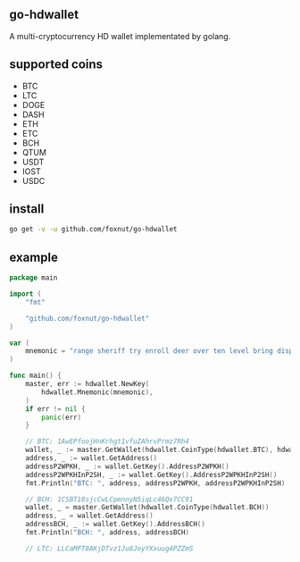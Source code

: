 ## go-hdwallet

A multi-cryptocurrency HD wallet implementated by golang.

## supported coins

- BTC
- LTC
- DOGE
- DASH
- ETH
- ETC
- BCH
- QTUM
- USDT
- IOST
- USDC

## install

```sh
go get -v -u github.com/foxnut/go-hdwallet
```

## example

```go
package main

import (
    "fmt"

    "github.com/foxnut/go-hdwallet"
)

var (
    mnemonic = "range sheriff try enroll deer over ten level bring display stamp recycle"
)

func main() {
    master, err := hdwallet.NewKey(
        hdwallet.Mnemonic(mnemonic),
    )
    if err != nil {
        panic(err)
    }

    // BTC: 1AwEPfoojHnKrhgt1vfuZAhrvPrmz7Rh4
    wallet, _ := master.GetWallet(hdwallet.CoinType(hdwallet.BTC), hdwallet.AddressIndex(1))
    address, _ := wallet.GetAddress()
    addressP2WPKH, _ := wallet.GetKey().AddressP2WPKH()
    addressP2WPKHInP2SH, _ := wallet.GetKey().AddressP2WPKHInP2SH()
    fmt.Println("BTC: ", address, addressP2WPKH, addressP2WPKHInP2SH)

    // BCH: 1CSBT18sjcCwLCpmnnyN5iqLc46Qx7CC91
    wallet, _ = master.GetWallet(hdwallet.CoinType(hdwallet.BCH))
    address, _ = wallet.GetAddress()
    addressBCH, _ := wallet.GetKey().AddressBCH()
    fmt.Println("BCH: ", address, addressBCH)

    // LTC: LLCaMFT8AKjDTvz1Ju8JoyYXxuug4PZZmS
    